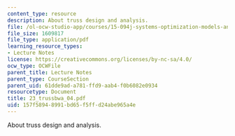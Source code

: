 ```yaml
---
content_type: resource
description: About truss design and analysis.
file: /ol-ocw-studio-app/courses/15-094j-systems-optimization-models-and-computation-sma-5223-spring-2004/157f58948991bd65f5ffd24abe965a4e_23_trussbwa_04.pdf
file_size: 1609817
file_type: application/pdf
learning_resource_types:
- Lecture Notes
license: https://creativecommons.org/licenses/by-nc-sa/4.0/
ocw_type: OCWFile
parent_title: Lecture Notes
parent_type: CourseSection
parent_uid: 61dde9ad-a781-ffd9-aab4-f0b6082e0934
resourcetype: Document
title: 23_trussbwa_04.pdf
uid: 157f5894-8991-bd65-f5ff-d24abe965a4e
---
```

About truss design and analysis.